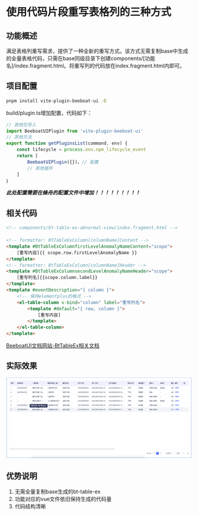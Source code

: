 # 使用代码片段重写表格列的三种方式

## 功能概述
满足表格列重写需求，提供了一种全新的重写方式。该方式无需复制base中生成的全量表格代码，只需在base同级目录下创建components/[功能名]/index.fragment.html。将重写列的代码放在index.fragment.html内即可。



## 项目配置
```bash
pnpm install vite-plugin-beeboat-ui -D
```

build/plugin.ts增加配置，代码如下：
```ts
// 其他包导入
import BeeboatUIPlugin from 'vite-plugin-beeboat-ui'
// 其他方法
export function getPluginsList(command, env) {
    const lifecycle = process.env.npm_lifecycle_event
    return [
        BeeboatUIPlugin({})，// 配置
        // 其他插件
    ]
｝
```
***此处配置需要在蜂舟的配置文件中增加！！！！！！！！！***

## 相关代码
```html
<!-- components/bt-table-ex-abnormal-view/index.fragment.html -->

<!-- formatter: BtTableExColumn[columnName]Content -->
<template #BtTableExColumnfirstLevelAnomalyNameContent="scope">
    [重写内容]{{ scope.row.firstLevelAnomalyName }}
</template>
<!-- formatter: BtTableExColumn[columnName]Header -->
<template #BtTableExColumnsecondLevelAnomalyNameHeader="scope">
    [重写列名]{{scope.column.label}}
</template>
<template #eventDescription="{ column }">
    <!-- 保持elementplus的格式 -->
    <el-table-column v-bind="column" label="重写列名">
        <template #default="{ row, column }">
            [重写内容]
        </template>
    </el-table-column>
</template>

```
[BeeboatUI文档网站-BtTableEx相关文档](http://beet-docs.hive-df.com/docs/components/table-ex/)
## 实际效果
![使用代码片段重写表格列效果](./images/1.png)

## 优势说明
1. 无需全量复制base生成的bt-table-ex
2. 功能对应的vue文件依旧保持生成的代码量
3. 代码结构清晰
